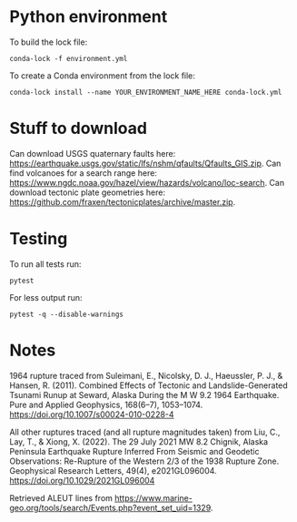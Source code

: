 # Python environment  #

To build the lock file:
```
conda-lock -f environment.yml
```
To create a Conda environment from the lock file:
```
conda-lock install --name YOUR_ENVIRONMENT_NAME_HERE conda-lock.yml
```

# Stuff to download #

Can download USGS quaternary faults here: <https://earthquake.usgs.gov/static/lfs/nshm/qfaults/Qfaults_GIS.zip>.
Can find volcanoes for a search range here: <https://www.ngdc.noaa.gov/hazel/view/hazards/volcano/loc-search>.
Can download tectonic plate geometries here: <https://github.com/fraxen/tectonicplates/archive/master.zip>.

# Testing #

To run all tests run:
```
pytest
```

For less output run:
```
pytest -q --disable-warnings
```

# Notes #

1964 rupture traced from Suleimani, E., Nicolsky, D. J., Haeussler, P. J., & Hansen, R. (2011). Combined Effects of Tectonic and Landslide-Generated Tsunami Runup at Seward, Alaska During the M W 9.2 1964 Earthquake. Pure and Applied Geophysics, 168(6–7), 1053–1074. https://doi.org/10.1007/s00024-010-0228-4

All other ruptures traced (and all rupture magnitudes taken) from Liu, C., Lay, T., & Xiong, X. (2022). The 29 July 2021 MW 8.2 Chignik, Alaska Peninsula Earthquake Rupture Inferred From Seismic and Geodetic Observations: Re-Rupture of the Western 2/3 of the 1938 Rupture Zone. Geophysical Research Letters, 49(4), e2021GL096004. https://doi.org/10.1029/2021GL096004

Retrieved ALEUT lines from <https://www.marine-geo.org/tools/search/Events.php?event_set_uid=1329>.
